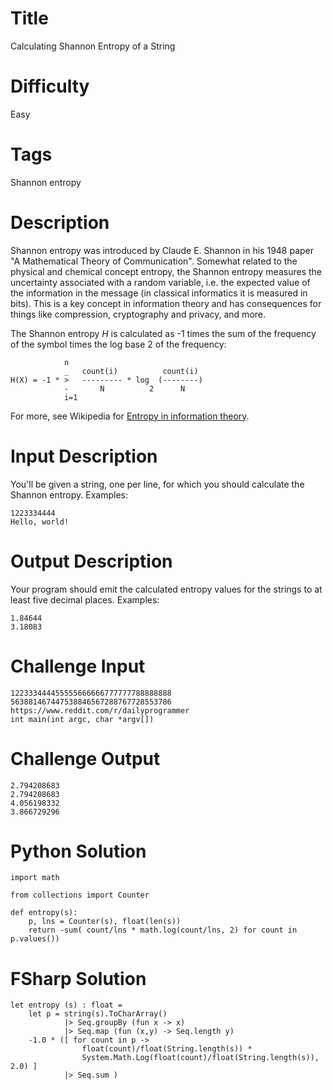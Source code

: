 # Title

Calculating Shannon Entropy of a String

# Difficulty

Easy

# Tags

Shannon entropy

# Description

Shannon entropy was introduced by Claude E. Shannon in his 1948 paper "A Mathematical Theory of Communication". Somewhat related to the physical and chemical concept entropy, the Shannon entropy measures the uncertainty associated with a random variable, i.e. the expected value of the information in the message (in classical informatics it is measured in bits). This is a key concept in information theory and has consequences for things like compression, cryptography and privacy, and more. 

The Shannon entropy *H* is calculated as -1 times the sum of the frequency of the symbol times the log base 2 of the frequency:

                n
                _   count(i)          count(i)
    H(X) = -1 * >   --------- * log  (--------)
                -       N          2      N
                i=1

For more, see Wikipedia for [Entropy in information theory](https://en.wikipedia.org/wiki/Entropy_(information_theory)). 

# Input Description

You'll be given a string, one per line, for which you should calculate the Shannon entropy. Examples:

    1223334444
    Hello, world!

# Output Description

Your program should emit the calculated entropy values for the strings to at least five decimal places. Examples:

    1.84644
    3.18083

# Challenge Input

    122333444455555666666777777788888888
    563881467447538846567288767728553786
    https://www.reddit.com/r/dailyprogrammer
    int main(int argc, char *argv[])

# Challenge Output

    2.794208683
    2.794208683
    4.056198332
    3.866729296

# Python Solution

    import math

    from collections import Counter

    def entropy(s):
        p, lns = Counter(s), float(len(s))
        return -sum( count/lns * math.log(count/lns, 2) for count in p.values())

# FSharp Solution

    let entropy (s) : float = 
        let p = string(s).ToCharArray() 
                |> Seq.groupBy (fun x -> x) 
                |> Seq.map (fun (x,y) -> Seq.length y)
        -1.0 * ([ for count in p -> 
                    float(count)/float(String.length(s)) *
                    System.Math.Log(float(count)/float(String.length(s)), 2.0) ] 
                |> Seq.sum )
